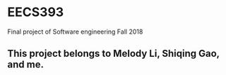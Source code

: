 # EECS393
Final project of Software engineering Fall 2018
## This project belongs to Melody Li, Shiqing Gao, and me. 
